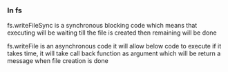 <h3>In fs</h3>

<p>fs.writeFileSync is a synchronous blocking code which means that
executing will be waiting till the file is created then remaining will be done</p>

<p>fs.writeFile is an asynchronous code it will allow below code to execute
if it takes time, it will take call back function as argument which 
will be return a message when file creation is done</p>
